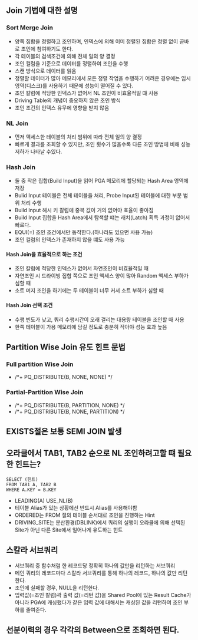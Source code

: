 ## Join 기법에 대한 설명
### Sort Merge Join
 - 양쪽 집합을 정렬하고 조인하며, 인덱스에 의해 이미 정렬된 집합은 정렬 없이 곧바로 조인에 참여하기도 한다.
- 각 테이블의 검색조건에 의해 전체 일의 양 결정
- 조인 컬럼을 기준으로 데이터를 정렬하여 조인을 수행
- 스캔 방식으로 데이터를 읽음
- 정렬할 데이터가 많아 메모리에서 모든 정렬 작업을 수행하기 어려운 경우에는 임시 영역(디스크)를 사용하기 때문에 성능이 떨어질 수 있다.
- 조인 칼럼에 적당한 인덱스가 없어서 NL 조인이 비효율적일 떄 사용
- Driving Table의 개념이 중요하지 않은 조인 방식
- 조인 조건의 인덱스 유무에 영향을 받지 않음
### NL Join
- 먼저 액세스한 테이블의 처리 범위에 따라 전체 일의 양 결정
- 빠르게 결과를 조회할 수 있지만, 조인 횟수가 많을수록 다른 조인 방법에 비해 성능 저하가 나타날 수있다.
### Hash Join
- 둘 중 작은 집합(Build Input)을 읽어 PGA 메모리에 할당되는 Hash Area 영역에 저장
- Bulid Input 테이블은 전체 테이블을 처리, Probe Input된 테이블에 대한 부분 범위 처리 수행
- Build Input 해시 키 칼럼에 중복 값이 거의 없어야 효율이 좋아짐
- Build Input 집합을 Hash Area에서 탐색할 떄는 래치(Latch) 획득 과정이 없어서 빠르다.
- EQUI(=) 조인 조건에서만 동작한다.(하나라도 있으면 사용 가능)
- 조인 컬럼의 인덱스가 존재하지 않을 떄도 사용 가능
#### Hash Join을 효율적으로 하는 조건
- 조인 칼럼에 적당한 인덱스가 없어서 자연조인이 비효율적일 때
- 자연조인 시 드라이빙 집합 쪽으로 조인 액세스 양이 많아 Random 액세스 부하가 심할 때
- 소트 머지 조인을 하기에는 두 테이블이 너무 커서 소트 부하가 심할 때
#### Hash Join 선택 조건
- 수행 빈도가 낮고, 쿼리 수행시간이 오래 걸리는 대용량 테이블을 조인할 때 사용
- 한쪽 테이블이 가용 메모리에 담길 정도로 충분히 작아야 성능 효과 높음

## Partition Wise Join 유도 힌트 문법
### Full partition Wise Join
- /*+ PQ_DISTRIBUTE(B, NONE, NONE) */
### Partial-Partition Wise Join
- /*+ PQ_DISTRIBUTE(B, PARTITION, NONE) */
- /*+ PQ_DISTRIBUTE(B, NONE, PARTITION) */

## EXISTS절은 보통 SEMI JOIN 발생

## 오라클에서 TAB1, TAB2 순으로 NL 조인하려고할 떄 필요한 힌트는?
```
SELECT (힌트)
FROM TAB1 A, TAB2 B
WHERE A.KEY = B.KEY
```
- LEADING(A) USE_NL(B)
- 테이블 Alias가 있는 상황에선 반드시 Alias를 사용해야함
- ORDERED는 FROM 절의 테이블 순서대로 조인을 진행하는 Hint
- DRIVING_SITE는 분산환경(DBLINK)에서 쿼리의 실행이 오라클에 의해 선택된 Site가 아닌 다른 Site에서 일어나게 유도하는 힌트

## 스칼라 서브쿼리
- 서브쿼리 중 함수처럼 한 레코드당 정확히 하나의 값만을 리턴하는 서브쿼리
- 메인 쿼리의 레코드마다 스칼라 서브쿼리를 통해 하나의 레코드, 하나의 값만 리턴한다.
- 조인에 실패할 경우, NULL을 리턴한다.
- 입력값(=조인 칼럼)곽 출력 값(=리턴 값)을 Shared Pool에 있는 Result Cache가 아니라 PGA에 캐싱했다가 같은 입력 값에 대해서는 캐싱된 값을 리턴하여 조인 부하를 줄여준다.

## 선분이력의 경우 각각의 Between으로 조회하면 된다.
